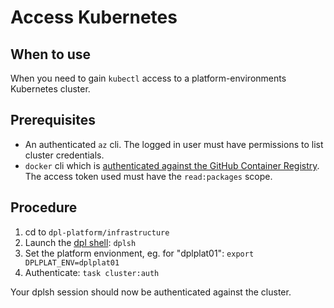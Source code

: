 # Access Kubernetes

## When to use

When you need to gain `kubectl` access to a platform-environments Kubernetes cluster.

## Prerequisites

* An authenticated `az` cli. The logged in user must have permissions to list
  cluster credentials.
* `docker` cli which is [authenticated against the GitHub Container Registry](https://docs.github.com/en/packages/working-with-a-github-packages-registry/working-with-the-container-registry#authenticating-to-the-container-registry).
  The access token used must have the `read:packages` scope.

## Procedure

1. cd to `dpl-platform/infrastructure`
2. Launch the [dpl shell](../../tools/dplsh): `dplsh`
3. Set the platform envionment, eg. for "dplplat01": `export DPLPLAT_ENV=dplplat01`
4. Authenticate: `task cluster:auth`

Your dplsh session should now be authenticated against the cluster.
